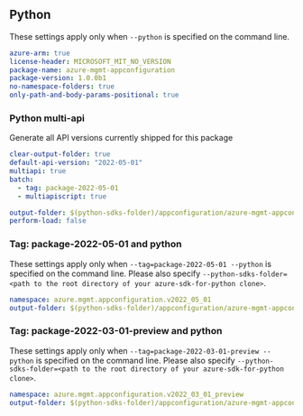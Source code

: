 ## Python

These settings apply only when `--python` is specified on the command line.

``` yaml $(python)
azure-arm: true
license-header: MICROSOFT_MIT_NO_VERSION
package-name: azure-mgmt-appconfiguration
package-version: 1.0.0b1
no-namespace-folders: true
only-path-and-body-params-positional: true
```

### Python multi-api

Generate all API versions currently shipped for this package

```yaml $(python)
clear-output-folder: true
default-api-version: "2022-05-01"
multiapi: true
batch:
  - tag: package-2022-05-01
  - multiapiscript: true
```

``` yaml $(multiapiscript)
output-folder: $(python-sdks-folder)/appconfiguration/azure-mgmt-appconfiguration/azure/mgmt/appconfiguration/
perform-load: false
```

### Tag: package-2022-05-01 and python

These settings apply only when `--tag=package-2022-05-01 --python` is specified on the command line.
Please also specify `--python-sdks-folder=<path to the root directory of your azure-sdk-for-python clone>`.

``` yaml $(tag) == 'package-2022-05-01' && $(python)
namespace: azure.mgmt.appconfiguration.v2022_05_01
output-folder: $(python-sdks-folder)/appconfiguration/azure-mgmt-appconfiguration/azure/mgmt/appconfiguration/v2022_05_01
```

### Tag: package-2022-03-01-preview and python

These settings apply only when `--tag=package-2022-03-01-preview --python` is specified on the command line.
Please also specify `--python-sdks-folder=<path to the root directory of your azure-sdk-for-python clone>`.

``` yaml $(tag) == 'package-2022-03-01-preview' && $(python)
namespace: azure.mgmt.appconfiguration.v2022_03_01_preview
output-folder: $(python-sdks-folder)/appconfiguration/azure-mgmt-appconfiguration/azure/mgmt/appconfiguration/v2022_03_01_preview
```
